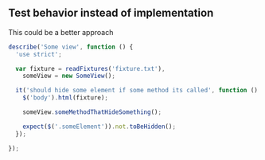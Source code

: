 ##  Test behavior instead of implementation

This could be a better approach

```javascript
describe('Some view', function () {
  'use strict';

  var fixture = readFixtures('fixture.txt'),
    someView = new SomeView();

  it('should hide some element if some method its called', function () {
    $('body').html(fixture);

    someView.someMethodThatHideSomething();

    expect($('.someElement')).not.toBeHidden();
  });

});
```
